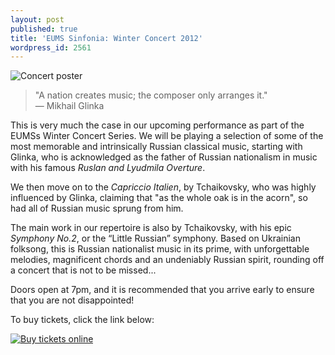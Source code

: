 ```yaml
---
layout: post
published: true
title: 'EUMS Sinfonia: Winter Concert 2012'
wordpress_id: 2561
---
```


<img src="{{ site.external_assets }}/posters/20121124_sinf.jpg" alt="Concert poster">

> "A nation creates music; the composer only arranges it."<br>
> &mdash; Mikhail Glinka

This is very much the case in our upcoming performance as part of the EUMSs Winter Concert Series. We will be playing a selection of some of the most memorable and intrinsically Russian classical music, starting with Glinka, who is acknowledged as the father of Russian nationalism in music with his famous <em>Ruslan and Lyudmila Overture</em>.

We then move on to the <em>Capriccio Italien</em>, by Tchaikovsky, who was highly influenced by Glinka, claiming that "as the whole oak is in the acorn", so had all of Russian music sprung from him.

The main work in our repertoire is also by Tchaikovsky, with his epic <em>Symphony No.2</em>, or the &ldquo;Little Russian&rdquo; symphony. Based on Ukrainian folksong, this is Russian nationalist music in its prime, with unforgettable melodies, magnificent chords and an undeniably Russian spirit, rounding off a concert that is not to be missed...

Doors open at 7pm, and it is recommended that you arrive early to ensure that you are not disappointed!

To buy tickets, click the link below:

<a title="buy tickets online" href="http://www.ticketsource.co.uk/event/28650"> <img class="centred" src="http://www.ticketsource.co.uk/images/buyTickets/buyTickets-medium.png" alt="Buy tickets online"></a>
